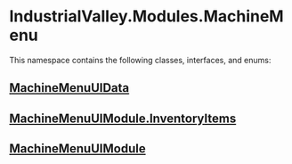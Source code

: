 # IndustrialValley.Modules.MachineMenu

This namespace contains the following classes, interfaces, and enums:

## [MachineMenuUIData](/api/IndustrialValley.Modules.MachineMenu/MachineMenuUIData.md)


## [MachineMenuUIModule.InventoryItems](/api/IndustrialValley.Modules.MachineMenu/MachineMenuUIModule.InventoryItems.md)


## [MachineMenuUIModule](/api/IndustrialValley.Modules.MachineMenu/MachineMenuUIModule.md)

